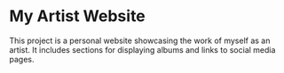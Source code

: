 # My Artist Website

This project is a personal website showcasing the work of myself as an artist. It includes sections for displaying albums and links to social media pages.